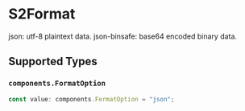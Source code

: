 # S2Format

json: utf-8 plaintext data.
json-binsafe: base64 encoded binary data.


## Supported Types

### `components.FormatOption`

```typescript
const value: components.FormatOption = "json";
```

